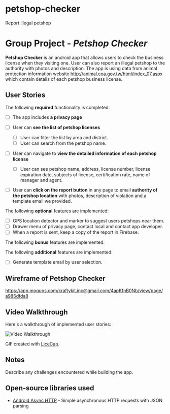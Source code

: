 # petshop-checker
Report illegal petshop 

# Group Project  - *Petshop Checker*

**Petshop Checker** is an android app that allows users to check the business license when they visiting one. User can also report an illegal petshop to the authority with photos and description. The app is using data from animal protection information website http://animal.coa.gov.tw/html/index_07.aspx which contain details of each petshop business license.

## User Stories

The following **required** functionality is completed:

* [ ] The app includes **a privacy page** 
* [ ] User can **see the list of petshop licenses**
  * [ ] User can filter the list by area and district.
  * [ ] User can search from the petshop name.
* [ ] User can navigate to **view the detailed information of each petshop license**
  * [ ] User can see petshop name, address, license number, license expiration date,  subjects of license, certification rate, name of manager and agent.
* [ ] User can **click on the report button** in any page to email **authority of the petshop location** with photos, description of violation and a template email we provided.


The following **optional** features are implemented:

* [ ] GPS location detector and marker to suggest users petshops near them.
* [ ] Drawer menu of privacy page, contact local and contact app developer. 
* [ ] When a report is sent, keep a copy of the report in Firebase.

The following **bonus** features are implemented:

The following **additional** features are implemented:

* [ ] Generate template email by user selection.

## Wireframe of Petshop Checker
https://app.moqups.com/kraftykit.inc@gmail.com/4apKfnB0Nb/view/page/a986dfda8

## Video Walkthrough

Here's a walkthrough of implemented user stories:

<img src='http://i.imgur.com/link/to/your/gif/file.gif' title='Video Walkthrough' width='' alt='Video Walkthrough' />

GIF created with [LiceCap](http://www.cockos.com/licecap/).

## Notes

Describe any challenges encountered while building the app.

## Open-source libraries used

- [Android Async HTTP](https://github.com/loopj/android-async-http) - Simple asynchronous HTTP requests with JSON parsing

